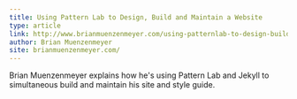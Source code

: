 ```yaml
---
title: Using Pattern Lab to Design, Build and Maintain a Website
type: article
link: http://www.brianmuenzenmeyer.com/using-patternlab-to-design-build-and-maintain-a-website
author: Brian Muenzenmeyer
site: brianmuenzenmeyer.com/
---
```


Brian Muenzenmeyer explains how he's using Pattern Lab and Jekyll to simultaneous build and maintain his site and style guide.
